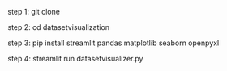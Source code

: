 step 1: git clone 

step 2: cd datasetvisualization

step 3: pip install streamlit pandas matplotlib seaborn openpyxl

step 4: streamlit run datasetvisualizer.py
